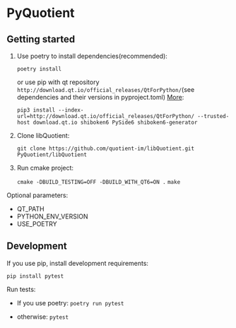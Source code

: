 # PyQuotient

## Getting started

1. Use poetry to install dependencies(recommended):

   `poetry install`

   or use pip with qt repository `http://download.qt.io/official_releases/QtForPython/`(see dependencies and their versions in pyproject.toml) [More](https://doc.qt.io/qtforpython/shiboken6/gettingstarted.html): 
   
   `pip3 install --index-url=http://download.qt.io/official_releases/QtForPython/ --trusted-host download.qt.io shiboken6 PySide6 shiboken6-generator`

2. Clone libQuotient:

   `git clone https://github.com/quotient-im/libQuotient.git PyQuotient/libQuotient`

3. Run cmake project:

   `cmake -DBUILD_TESTING=OFF -DBUILD_WITH_QT6=ON .`
   `make`

Optional parameters:

- QT_PATH
- PYTHON_ENV_VERSION
- USE_POETRY

## Development

If you use pip, install development requirements:

`pip install pytest`

Run tests:

* If you use poetry: `poetry run pytest`

* otherwise: `pytest`
